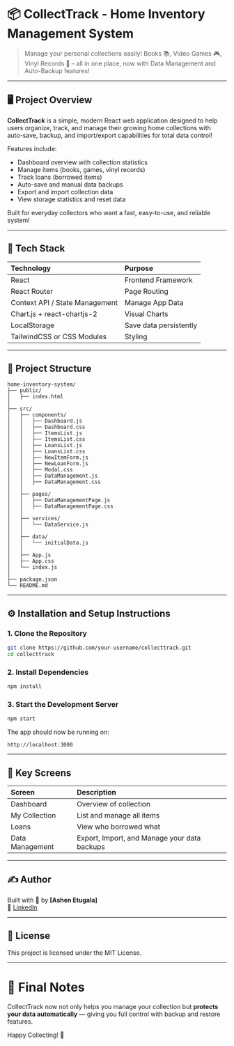 
# 📦 CollectTrack - Home Inventory Management System

> Manage your personal collections easily! Books 📚, Video Games 🎮, Vinyl Records 🎵 – all in one place, now with Data Management and Auto-Backup features!

---

## 🖥️ Project Overview

**CollectTrack** is a simple, modern React web application designed to help users organize, track, and manage their growing home collections with auto-save, backup, and import/export capabilities for total data control!

Features include:
- Dashboard overview with collection statistics
- Manage items (books, games, vinyl records)
- Track loans (borrowed items)
- Auto-save and manual data backups
- Export and import collection data
- View storage statistics and reset data

Built for everyday collectors who want a fast, easy-to-use, and reliable system!

---

## 🚀 Tech Stack

| Technology  | Purpose            |
|:------------|:-------------------|
| React        | Frontend Framework |
| React Router | Page Routing       |
| Context API / State Management | Manage App Data |
| Chart.js + react-chartjs-2 | Visual Charts |
| LocalStorage | Save data persistently |
| TailwindCSS or CSS Modules | Styling |

---

## 📂 Project Structure

```
home-inventory-system/
├── public/
│   ├── index.html
│
├── src/
│   ├── components/
│   │   ├── Dashboard.js
│   │   ├── Dashboard.css
│   │   ├── ItemsList.js
│   │   ├── ItemsList.css
│   │   ├── LoansList.js
│   │   ├── LoansList.css
│   │   ├── NewItemForm.js
│   │   ├── NewLoanForm.js
│   │   ├── Modal.css
│   │   ├── DataManagement.js
│   │   ├── DataManagement.css
│   │
│   ├── pages/
│   │   ├── DataManagementPage.js
│   │   ├── DataManagementPage.css
│   │
│   ├── services/
│   │   └── DataService.js
│   │
│   ├── data/
│   │   └── initialData.js
│   │
│   ├── App.js
│   ├── App.css
│   └── index.js
│
├── package.json
└── README.md
```

---

## ⚙️ Installation and Setup Instructions

### 1. Clone the Repository
```bash
git clone https://github.com/your-username/collecttrack.git
cd collecttrack
```

### 2. Install Dependencies
```bash
npm install
```

### 3. Start the Development Server
```bash
npm start
```

The app should now be running on:
```
http://localhost:3000
```

---

## 📸 Key Screens

| Screen | Description |
|:-------|:------------|
| Dashboard | Overview of collection |
| My Collection | List and manage all items |
| Loans | View who borrowed what |
| Data Management | Export, Import, and Manage your data backups |

---

## ✍️ Author

Built with 💙 by **[Ashen Etugala]**  
🔗 [LinkedIn](https://www.linkedin.com/in/ashen-etugala/)

---

## 📃 License

This project is licensed under the MIT License.

---

# 🎯 Final Notes

CollectTrack now not only helps you manage your collection but **protects your data automatically** — giving you full control with backup and restore features.

Happy Collecting! 🎉
